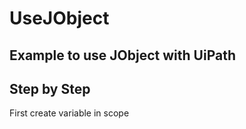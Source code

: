 # UseJObject

Example to use JObject with UiPath
---

## Step by Step
First create variable in scope

